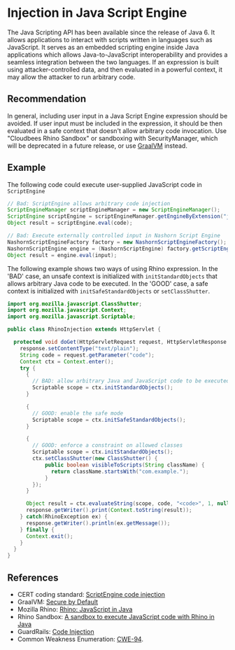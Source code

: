 # Injection in Java Script Engine
The Java Scripting API has been available since the release of Java 6. It allows applications to interact with scripts written in languages such as JavaScript. It serves as an embedded scripting engine inside Java applications which allows Java-to-JavaScript interoperability and provides a seamless integration between the two languages. If an expression is built using attacker-controlled data, and then evaluated in a powerful context, it may allow the attacker to run arbitrary code.


## Recommendation
In general, including user input in a Java Script Engine expression should be avoided. If user input must be included in the expression, it should be then evaluated in a safe context that doesn't allow arbitrary code invocation. Use "Cloudbees Rhino Sandbox" or sandboxing with SecurityManager, which will be deprecated in a future release, or use [GraalVM](https://www.graalvm.org/) instead.


## Example
The following code could execute user-supplied JavaScript code in `ScriptEngine`


```java
// Bad: ScriptEngine allows arbitrary code injection
ScriptEngineManager scriptEngineManager = new ScriptEngineManager();
ScriptEngine scriptEngine = scriptEngineManager.getEngineByExtension("js");
Object result = scriptEngine.eval(code);
```

```java
// Bad: Execute externally controlled input in Nashorn Script Engine
NashornScriptEngineFactory factory = new NashornScriptEngineFactory();
NashornScriptEngine engine = (NashornScriptEngine) factory.getScriptEngine(new String[] { "-scripting"});
Object result = engine.eval(input);

```
The following example shows two ways of using Rhino expression. In the 'BAD' case, an unsafe context is initialized with `initStandardObjects` that allows arbitrary Java code to be executed. In the 'GOOD' case, a safe context is initialized with `initSafeStandardObjects` or `setClassShutter`.


```java
import org.mozilla.javascript.ClassShutter;
import org.mozilla.javascript.Context;
import org.mozilla.javascript.Scriptable;

public class RhinoInjection extends HttpServlet {

  protected void doGet(HttpServletRequest request, HttpServletResponse response) throws ServletException, IOException {
    response.setContentType("text/plain");
    String code = request.getParameter("code");
    Context ctx = Context.enter();
    try {
      {
        // BAD: allow arbitrary Java and JavaScript code to be executed
        Scriptable scope = ctx.initStandardObjects();
      }

      {
        // GOOD: enable the safe mode
        Scriptable scope = ctx.initSafeStandardObjects();
      }

      {
        // GOOD: enforce a constraint on allowed classes
        Scriptable scope = ctx.initStandardObjects();
        ctx.setClassShutter(new ClassShutter() {
            public boolean visibleToScripts(String className) {
              return className.startsWith("com.example.");
            }
        });
      }

      Object result = ctx.evaluateString(scope, code, "<code>", 1, null);
      response.getWriter().print(Context.toString(result));
    } catch(RhinoException ex) {
      response.getWriter().println(ex.getMessage());
    } finally {
      Context.exit();
    }
  }
}

```

## References
* CERT coding standard: [ScriptEngine code injection](https://wiki.sei.cmu.edu/confluence/display/java/IDS52-J.+Prevent+code+injection)
* GraalVM: [Secure by Default](https://www.graalvm.org/reference-manual/js/NashornMigrationGuide/#secure-by-default)
* Mozilla Rhino: [Rhino: JavaScript in Java](https://github.com/mozilla/rhino)
* Rhino Sandbox: [A sandbox to execute JavaScript code with Rhino in Java](https://github.com/javadelight/delight-rhino-sandbox)
* GuardRails: [Code Injection](https://docs.guardrails.io/docs/en/vulnerabilities/java/insecure_use_of_dangerous_function#code-injection)
* Common Weakness Enumeration: [CWE-94](https://cwe.mitre.org/data/definitions/94.html).
